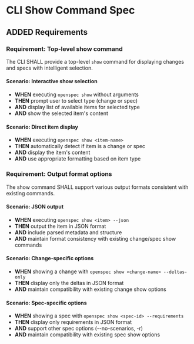 # CLI Show Command Spec

## ADDED Requirements

### Requirement: Top-level show command

The CLI SHALL provide a top-level `show` command for displaying changes and specs with intelligent selection.

#### Scenario: Interactive show selection

- **WHEN** executing `openspec show` without arguments
- **THEN** prompt user to select type (change or spec)
- **AND** display list of available items for selected type
- **AND** show the selected item's content

#### Scenario: Direct item display

- **WHEN** executing `openspec show <item-name>`
- **THEN** automatically detect if item is a change or spec
- **AND** display the item's content
- **AND** use appropriate formatting based on item type

### Requirement: Output format options

The show command SHALL support various output formats consistent with existing commands.

#### Scenario: JSON output

- **WHEN** executing `openspec show <item> --json`
- **THEN** output the item in JSON format
- **AND** include parsed metadata and structure
- **AND** maintain format consistency with existing change/spec show commands

#### Scenario: Change-specific options

- **WHEN** showing a change with `openspec show <change-name> --deltas-only`
- **THEN** display only the deltas in JSON format
- **AND** maintain compatibility with existing change show options

#### Scenario: Spec-specific options  

- **WHEN** showing a spec with `openspec show <spec-id> --requirements`
- **THEN** display only requirements in JSON format
- **AND** support other spec options (--no-scenarios, -r)
- **AND** maintain compatibility with existing spec show options